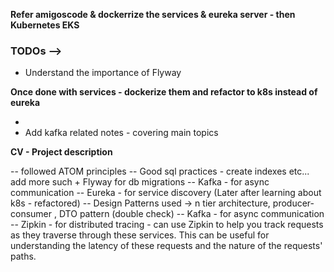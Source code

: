 **Refer amigoscode & dockerrize the services & eureka server - then Kubernetes EKS**


### TODOs -->

* Understand the importance of Flyway

**Once done with services - dockerize them and refactor to k8s instead of eureka**

*
* Add kafka related notes - covering main topics


**CV - Project description**

-- followed ATOM principles
-- Good sql practices - create indexes etc... add more such + Flyway for db migrations
-- Kafka - for async communication
-- Eureka - for service discovery (Later after learning about k8s - refactored)
-- Design Patterns used -> n tier architecture, producer-consumer , DTO pattern (double check)
-- Kafka - for async communication
-- Zipkin - for distributed tracing - can use Zipkin to help you track requests as they traverse through these services. This can be useful for understanding the latency of these requests and the nature of the requests' paths.